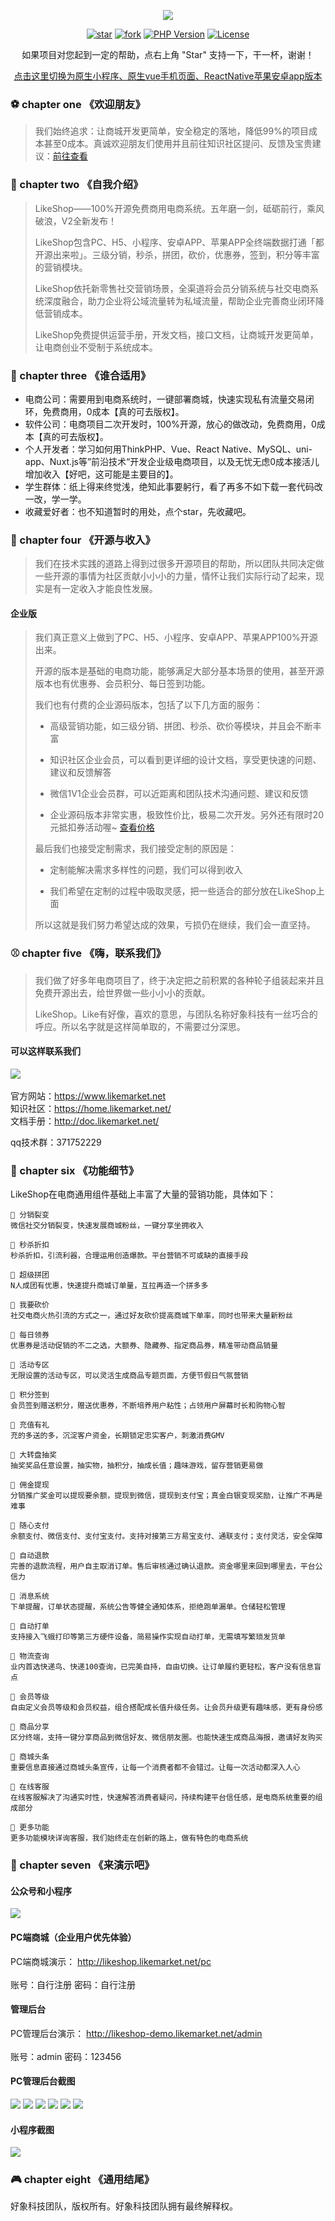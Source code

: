 <p align="center">
<a target="_blank" href="https://www.likemarket.net">
    <img src="https://www.likemarket.net/images/gitee_head.png" />
</a>
</p> 


<div align="center">

[![star](https://gitee.com/likemarket/likeshopv2/badge/star.svg?theme=dark)](https://www.likemarket.net)
[![fork](https://gitee.com/likemarket/likeshopv2/badge/fork.svg?theme=gray)](https://www.likemarket.net)
[![PHP Version](https://img.shields.io/badge/php-%3E%3D7.2-8892BF.svg)](https://www.likemarket.net)
[![License](https://img.shields.io/badge/license-Apache2.0-success.svg)](https://www.likemarket.net)

</div>
<p align="center">    
    如果项目对您起到一定的帮助，点右上角 "Star" 支持一下，干一杯，谢谢！ 
</p>

<p align="center">    
    <a target="_blank" href="https://gitee.com/likemarket/likeshopv2/tree/2.0.9/">点击这里切换为原生小程序、原生vue手机页面、ReactNative苹果安卓app版本</a>
</p>


### ⚽ chapter one 《欢迎朋友》
> 我们始终追求：让商城开发更简单，安全稳定的落地，降低99%的项目成本甚至0成本。真诚欢迎朋友们使用并且前往知识社区提问、反馈及宝贵建议：<a target="_blank" href="https://www.likemarket.net/">前往查看</a>

### 🏀 chapter two 《自我介绍》

> LikeShop——100%开源免费商用电商系统。五年磨一剑，砥砺前行，乘风破浪，V2全新发布！
>
> LikeShop包含PC、H5、小程序、安卓APP、苹果APP全终端数据打通「都开源出来啦」。三级分销，秒杀，拼团，砍价，优惠券，签到，积分等丰富的营销模块。
>
> LikeShop依托新零售社交营销场景，全渠道将会员分销系统与社交电商系统深度融合，助力企业将公域流量转为私域流量，帮助企业完善商业闭环降低营销成本。
>
> LikeShop免费提供运营手册，开发文档，接口文档，让商城开发更简单，让电商创业不受制于系统成本。

### 🏓 chapter three 《谁合适用》

- 电商公司：需要用到电商系统时，一键部署商城，快速实现私有流量交易闭环，免费商用，0成本【真的可去版权】。
- 软件公司：电商项目二次开发时，100%开源，放心的做改动，免费商用，0成本【真的可去版权】。
- 个人开发者：学习如何用ThinkPHP、Vue、React Native、MySQL、uni-app、Nuxt.js等”前沿技术“开发企业级电商项目，以及无忧无虑0成本接活儿增加收入【好吧，这可能是主要目的】。
- 学生群体：纸上得来终觉浅，绝知此事要躬行，看了再多不如下载一套代码改一改，学一学。
- 收藏爱好者：也不知道暂时的用处，点个star，先收藏吧。

### 🏈 chapter four 《开源与收入》
> 我们在技术实践的道路上得到过很多开源项目的帮助，所以团队共同决定做一些开源的事情为社区贡献小小小的力量，情怀让我们实际行动了起来，现实是有一定收入才能良性发展。
#### 企业版
> 我们真正意义上做到了PC、H5、小程序、安卓APP、苹果APP100%开源出来。
>
> 开源的版本是基础的电商功能，能够满足大部分基本场景的使用，甚至开源版本也有优惠券、会员积分、每日签到功能。
>
> 我们也有付费的企业源码版本，包括了以下几方面的服务：
>
>  - 高级营销功能，如三级分销、拼团、秒杀、砍价等模块，并且会不断丰富
>
>  - 知识社区企业会员，可以看到更详细的设计文档，享受更快速的问题、建议和反馈解答
>
>  - 微信1V1企业会员群，可以近距离和团队技术沟通问题、建议和反馈
>
>  - 企业源码版本非常实惠，极致性价比，极易二次开发。另外还有限时20元抵扣券活动喔~ <a target="_blank" href="https://www.likemarket.net/product-price.html">查看价格</a>
>
> 最后我们也接受定制需求，我们接受定制的原因是：
>
>  - 定制能解决需求多样性的问题，我们可以得到收入
>
>  - 我们希望在定制的过程中吸取灵感，把一些适合的部分放在LikeShop上面
>
> 所以这就是我们努力希望达成的效果，亏损仍在继续，我们会一直坚持。


### ⚾ chapter five 《嗨，联系我们》

> 我们做了好多年电商项目了，终于决定把之前积累的各种轮子组装起来并且免费开源出去，给世界做一些小小小的贡献。
>
> LikeShop。Like有好像，喜欢的意思，与团队名称好象科技有一丝巧合的呼应。所以名字就是这样简单取的，不需要过分深思。

#### 可以这样联系我们
<img src = "https://www.likemarket.net/images/lxwm.png?v=1">
<br/>
<br/>官方网站：<a target="_blank" href="https://www.likemarket.net">https://www.likemarket.net</a>
<br/>知识社区：<a  target="_blank" href="https://home.likemarket.net">https://home.likemarket.net/</a>
<br/>文档手册：<a target="_blank" href="http://doc.likemarket.net">http://doc.likemarket.net/</a>

qq技术群：371752229

### 🏸 chapter six 《功能细节》
LikeShop在电商通用组件基础上丰富了大量的营销功能，具体如下：

    🍇 分销裂变
    微信社交分销裂变，快速发展商城粉丝，一键分享坐拥收入
    
    🍈 秒杀折扣
    秒杀折扣，引流利器，合理运用创造爆款。平台营销不可或缺的直接手段
    
    🍉 超级拼团
    N人成团有优惠，快速提升商城订单量，互拉再造一个拼多多  
    
    🍊 我要砍价
    社交电商火热引流的方式之一，通过好友砍价提高商城下单率，同时也带来大量新粉丝
    
    🍋 每日领券
    优惠券是活动促销的不二之选，大额券、隐藏券、指定商品券，精准带动商品销量
    
    🍌 活动专区
    无限设置的活动专区，可以灵活生成商品专题页面，方便节假日气氛营销
    
    🍍 积分签到
    会员签到赠送积分，赠送优惠券，不断培养用户粘性；占领用户屏幕时长和购物心智
    
    🍎 充值有礼
    充的多送的多，沉淀客户资金，长期锁定忠实客户，刺激消费GMV
    
    🍏 大转盘抽奖
    抽奖奖品任意设置，抽实物，抽积分，抽成长值；趣味游戏，留存营销更易做
    
    🍐 佣金提现
    分销推广奖金可以提现要余额，提现到微信，提现到支付宝；真金白银变现奖励，让推广不再是难事
    
    🍑 随心支付
    余额支付、微信支付、支付宝支付。支持对接第三方易宝支付、通联支付；支付灵活，安全保障
    
    🍒 自动退款
    完善的退款流程，用户自主取消订单。售后审核通过确认退款。资金哪里来回到哪里去，平台公信力
    
    🍓 消息系统
    下单提醒，订单状态提醒，系统公告等健全通知体系，拒绝跑单漏单。仓储轻松管理
    
    🥝 自动打单
    支持接入飞蛾打印等第三方硬件设备，简易操作实现自动打单，无需填写繁琐发货单
    
    🍅 物流查询
    业内首选快递鸟、快递100查询，已完美自持，自由切换。让订单履约更轻松，客户没有信息盲点
    
    🥥 会员等级
    自由定义会员等级和会员权益，组合搭配成长值升级任务。让会员升级更有趣味感，更有身份感
    
    🥑 商品分享
    区分终端，支持一键分享商品到微信好友、微信朋友圈。也能快速生成商品海报，邀请好友购买
    
    🌽 商城头条
    重要信息直接通过商城头条宣传，让每一个消费者都不会错过。让每一次活动都深入人心
    
    🥕 在线客服
    在线客服解决了沟通实时性，快速解答消费者疑问，持续构建平台信任感，是电商系统重要的组成部分
    
    🥔 更多功能
    更多功能模块详询客服，我们始终走在创新的路上，做有特色的电商系统

### 🎾 chapter seven 《来演示吧》

#### 公众号和小程序
<img src="https://www.likemarket.net/images/yszx.png" />

#### PC端商城（企业用户优先体验）
PC端商城演示：
<a  target="_blank" href="http://likeshop.likemarket.net/pc">http://likeshop.likemarket.net/pc</a>       
<br/>账号：自行注册  密码：自行注册

#### 管理后台
PC管理后台演示：
<a  target="_blank" href="http://likeshop-demo.likemarket.net/admin">http://likeshop-demo.likemarket.net/admin</a>       
<br/>账号：admin  密码：123456

#### PC管理后台截图
<img src="https://www.likemarket.net/images/index/index__houtai_01.png" />
<img src="https://www.likemarket.net/images/index/index__houtai_02.png" />
<img src="https://www.likemarket.net/images/index/index__houtai_03.png" />
<img src="https://www.likemarket.net/images/index/index__houtai_04.png" />
<img src="https://www.likemarket.net/images/index/index__houtai_05.png" />
<img src="https://www.likemarket.net/images/index/index__houtai_06.png" />

#### 小程序截图
<div>

<img src = "https://www.likemarket.net/images/mmpdemo.png" >

</div>


### 🎮 chapter eight 《通用结尾》

好象科技团队，版权所有。好象科技团队拥有最终解释权。